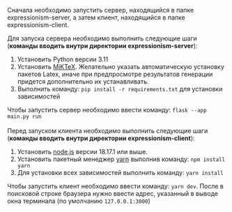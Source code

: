 Сначала необходимо запустить сервер, находящийся в папке expressionism-server, а затем клиент, находящийся в папке expressionism-client.


Для запуска сервера необходимо выполнить следующие шаги (**команды вводить внутри директории expressionism-server**):
1. Установить Python версии 3.11
2. Установить [MiKTeX](https://miktex.org/download). Желательно указать автоматическую установку пакетов Latex, иначе при предпросмотре результатов генерации придется дополнительно их устанавливать.
3. Выполнить команду: `pip install -r requirements.txt` для установки зависимостей

Чтобы запустить сервер необходимо ввести команду: `flask --app main.py run`
<br/><br/>
Перед запуском клиента необходимо выполнить следующие шаги (**команды вводить внутри директории expressionism-client**):
1. Установить [node.js](https://nodejs.org/en) версии 18.17.1 или выше.
2. Установить пакетный менеджер [yarn](https://yarnpkg.com/) выполнив команду: `npm install yarn`
3. Для установки всех зависимостей выполнить команду: `yarn install`

Чтобы запустить клиент необходимо ввести команду: `yarn dev`. После в поисковой строке браузера нужно ввести адрес, указанный в выводе окна терминала (по умолчанию `127.0.0.1:3000`)
